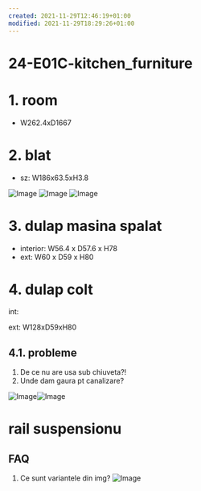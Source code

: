 ```yaml
---
created: 2021-11-29T12:46:19+01:00
modified: 2021-11-29T18:29:26+01:00
---
```


# 24-E01C-kitchen_furniture

# 1. room
- W262.4xD1667

# 2. blat
- sz: W186x63.5xH3.8

![Image](./56dd448c09d0ad02f3036328b4022124.jpg)
![Image](./f3b6dfeb9297bf5bd5a04f0635193a79.jpg)
  ![Image](./7c973b2a24d4d04cb53fe9b7e9b22d3a.jpg)



# 3. dulap masina spalat
- interior: W56.4 x D57.6 x H78
- ext: W60 x D59 x H80

# 4. dulap colt 
int: 

ext: W128xD59xH80

## 4.1. probleme
1. De ce nu are usa sub chiuveta?!
1. Unde dam gaura pt canalizare?

![Image](./852b9bea7d87879d3abf640d0b731e06.jpg)![Image](./c8130ebb8c66fcad59bfe6552f991034.jpg)

# rail suspensionu


## FAQ
1. Ce sunt variantele din img?
![Image](./3306843612ad0f6dad967d4fbf937826.jpg)
